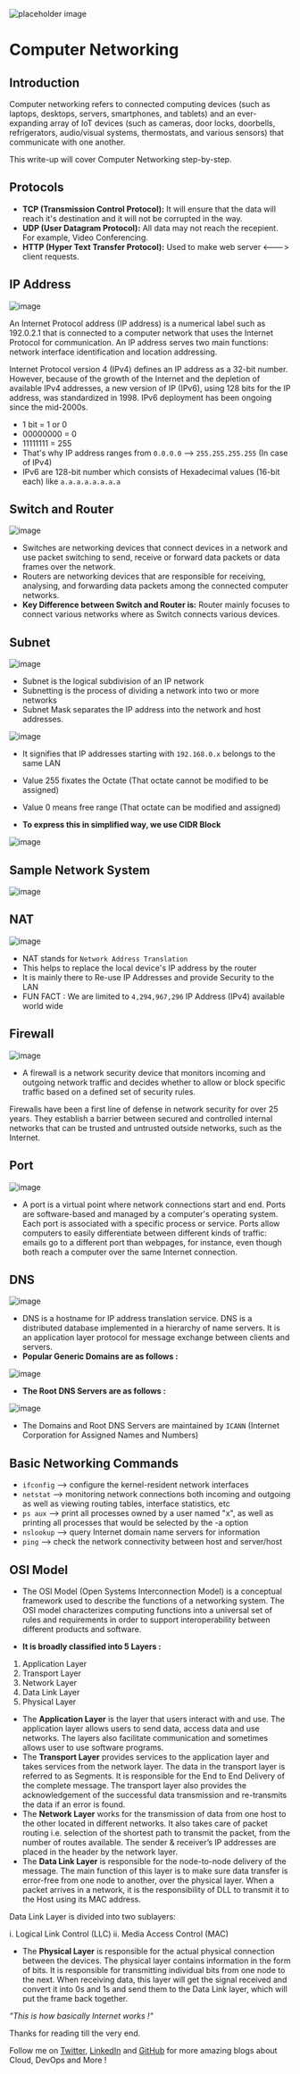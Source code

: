 ![placeholder image](http://hu.edu.so/wp-content/uploads/2018/09/it.jpeg)

# Computer Networking

## Introduction

Computer networking refers to connected computing devices (such as laptops, desktops, servers, smartphones, and tablets) and an ever-expanding array of IoT devices (such as cameras, door locks, doorbells, refrigerators, audio/visual systems, thermostats, and various sensors) that communicate with one another.

This write-up will cover Computer Networking step-by-step.

## Protocols

 - **TCP (Transmission Control Protocol):** 
  It will ensure that the data will reach it's destination and it will not be corrupted in the way.
 - **UDP (User Datagram Protocol):** 
  All data may not reach the recepient. For example, Video Conferencing.
 - **HTTP (Hyper Text Transfer Protocol):** 
  Used to make web server <---> client requests.

## IP Address

![image](https://user-images.githubusercontent.com/91361382/179264638-25563ce6-a25d-4de4-804b-710abbe3efb6.png)

An Internet Protocol address (IP address) is a numerical label such as 192.0.2.1 that is connected to a computer network that uses the Internet Protocol for communication. An IP address serves two main functions: network interface identification and location addressing.

Internet Protocol version 4 (IPv4) defines an IP address as a 32-bit number. However, because of the growth of the Internet and the depletion of available IPv4 addresses, a new version of IP (IPv6), using 128 bits for the IP address, was standardized in 1998. IPv6 deployment has been ongoing since the mid-2000s.

 - 1 bit = 1 or 0
 - 00000000 = 0
 - 11111111 = 255
 - That's why IP address ranges from ```0.0.0.0``` --> ```255.255.255.255``` (In case of IPv4)
 - IPv6 are 128-bit number which consists of Hexadecimal values (16-bit each) like ```a.a.a.a.a.a.a.a```

## Switch and Router

![image](https://user-images.githubusercontent.com/91361382/179267171-7c94dae0-375d-4d31-8b63-ac17fcb9f52a.png)

 - Switches are networking devices that connect devices in a network and use packet switching to send, receive or forward data packets or data frames over the network.
 - Routers are networking devices that are responsible for receiving, analysing, and forwarding data packets among the connected computer networks.
 - **Key Difference between Switch and Router is:**
   Router mainly focuses to connect various networks where as Switch connects various devices.

## Subnet

![image](https://user-images.githubusercontent.com/91361382/179271208-e8aa4939-9aed-4dfd-bee8-1f09156b8f6b.png)

 - Subnet is the logical subdivision of an IP network
 - Subnetting is the process of dividing a network into two or more networks
 - Subnet Mask separates the IP address into the network and host addresses.


![image](https://user-images.githubusercontent.com/91361382/179271997-d317499f-fb1e-4bf3-956a-def6603e33ff.png)

 - It signifies that IP addresses starting with ```192.168.0.x``` belongs to the same LAN
 - Value 255 fixates the Octate (That octate cannot be modified to be assigned)
 - Value 0 means free range (That octate can be modified and assigned)

 - **To express this in simplified way, we use CIDR Block**

![image](https://user-images.githubusercontent.com/91361382/179279085-79b5f48d-7512-4f34-9bdc-fb1d87fc14b1.png)

## Sample Network System

![image](https://user-images.githubusercontent.com/91361382/179279430-e71dedfa-bb76-46f1-8704-8be2c3fef01c.png)

## NAT 

![image](https://user-images.githubusercontent.com/91361382/179281031-92d285ef-917d-49a0-88b3-c54a93f275a5.png)

 - NAT stands for ```Network Address Translation```
 - This helps to replace the local device's IP address by the router
 - It is mainly there to Re-use IP Addresses and provide Security to the LAN
 - FUN FACT : We are limited to ```4,294,967,296``` IP Address (IPv4) available world wide

## Firewall

![image](https://user-images.githubusercontent.com/91361382/179281611-0e0ecfce-55f4-41f3-90f1-8e125bac30c6.png)

 - A firewall is a network security device that monitors incoming and outgoing network traffic and decides whether to allow or block specific traffic based on a defined set of security rules.

Firewalls have been a first line of defense in network security for over 25 years. They establish a barrier between secured and controlled internal networks that can be trusted and untrusted outside networks, such as the Internet.

## Port

![image](https://user-images.githubusercontent.com/91361382/179281694-6d75a2b7-2260-45d7-8217-5f47d02ba1ce.png)

 - A port is a virtual point where network connections start and end. Ports are software-based and managed by a computer's operating system. Each port is associated with a specific process or service. Ports allow computers to easily differentiate between different kinds of traffic: emails go to a different port than webpages, for instance, even though both reach a computer over the same Internet connection.

## DNS

![image](https://user-images.githubusercontent.com/91361382/179281920-ea27ce8b-f59b-41dc-8161-720491bd9cd5.png)

 - DNS is a hostname for IP address translation service. DNS is a distributed database implemented in a hierarchy of name servers. It is an application layer protocol for message exchange between clients and servers. 
 - **Popular Generic Domains are as follows :**

![image](https://user-images.githubusercontent.com/91361382/179282124-14dac8e8-631d-4bd0-9a49-c0dc10507bd7.png)

 - **The Root DNS Servers are as follows :**

![image](https://user-images.githubusercontent.com/91361382/179282340-9c064b61-6a24-4e3a-9ee5-9ea05cee4258.png)

 - The Domains and Root DNS Servers are maintained by ```ICANN``` (Internet Corporation for Assigned Names and Numbers)

## Basic Networking Commands


 - ```ifconfig``` --> configure the kernel-resident network interfaces
 - ```netstat``` --> monitoring network connections both incoming and outgoing as well as viewing routing tables, interface statistics, etc
 - ```ps aux``` --> print all processes owned by a user named "x", as well as printing all processes that would be selected by the -a option
 - ```nslookup``` --> query Internet domain name servers for information
 - ```ping``` --> check the network connectivity between host and server/host
 
 ## OSI Model

- The OSI Model (Open Systems Interconnection Model) is a conceptual framework used to describe the functions of a networking system. The OSI model characterizes computing functions into a universal set of rules and requirements in order to support interoperability between different products and software.

- **It is broadly classified into 5 Layers :**
 1. Application Layer
 2. Transport Layer
 3. Network Layer
 4. Data Link Layer
 5. Physical Layer

- The **Application Layer** is the layer that users interact with and use. The application layer allows users to send data, access data and use networks. The layers also facilitate communication and sometimes allows user to use software programs.
- The **Transport Layer** provides services to the application layer and takes services from the network layer. The data in the transport layer is referred to as Segments. It is responsible for the End to End Delivery of the complete message. The transport layer also provides the acknowledgement of the successful data transmission and re-transmits the data if an error is found.
- The **Network Layer** works for the transmission of data from one host to the other located in different networks. It also takes care of packet routing i.e. selection of the shortest path to transmit the packet, from the number of routes available. The sender & receiver’s IP addresses are placed in the header by the network layer. 
- The **Data Link Layer** is responsible for the node-to-node delivery of the message. The main function of this layer is to make sure data transfer is error-free from one node to another, over the physical layer. When a packet arrives in a network, it is the responsibility of DLL to transmit it to the Host using its MAC address. 

Data Link Layer is divided into two sublayers:  

  i. Logical Link Control (LLC)
  ii. Media Access Control (MAC)
 
- The **Physical Layer** is responsible for the actual physical connection between the devices. The physical layer contains information in the form of bits. It is responsible for transmitting individual bits from one node to the next. When receiving data, this layer will get the signal received and convert it into 0s and 1s and send them to the Data Link layer, which will put the frame back together.  

_"This is how basically Internet works !"_

Thanks for reading till the very end.

Follow me on [Twitter](https://twitter.com/ronitblenz), [LinkedIn](https://www.linkedin.com/in/ronitbanerjee/) and [GitHub](https://github.com/ronitblenz) for more amazing blogs about Cloud, DevOps and More !
